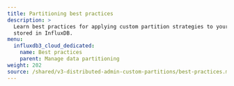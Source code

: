 ```yaml
---
title: Partitioning best practices
description: >
  Learn best practices for applying custom partition strategies to your data
  stored in InfluxDB.
menu:
  influxdb3_cloud_dedicated:
    name: Best practices
    parent: Manage data partitioning
weight: 202
source: /shared/v3-distributed-admin-custom-partitions/best-practices.md
---
```


<!-- 
The content of this page is at /content/shared/v3-distributed-admin-custom-partitions/best-practices.md
-->
